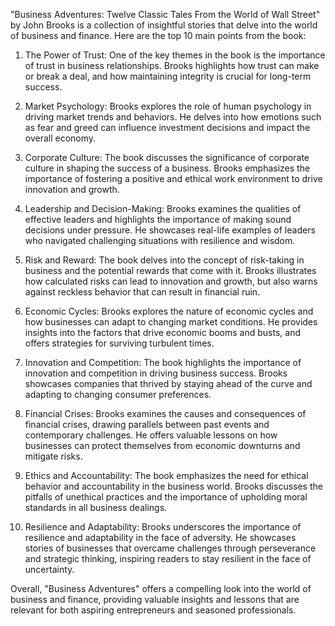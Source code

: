 "Business Adventures: Twelve Classic Tales From the World of Wall Street" by John Brooks is a collection of insightful stories that delve into the world of business and finance. Here are the top 10 main points from the book:

1. The Power of Trust: One of the key themes in the book is the importance of trust in business relationships. Brooks highlights how trust can make or break a deal, and how maintaining integrity is crucial for long-term success.

2. Market Psychology: Brooks explores the role of human psychology in driving market trends and behaviors. He delves into how emotions such as fear and greed can influence investment decisions and impact the overall economy.

3. Corporate Culture: The book discusses the significance of corporate culture in shaping the success of a business. Brooks emphasizes the importance of fostering a positive and ethical work environment to drive innovation and growth.

4. Leadership and Decision-Making: Brooks examines the qualities of effective leaders and highlights the importance of making sound decisions under pressure. He showcases real-life examples of leaders who navigated challenging situations with resilience and wisdom.

5. Risk and Reward: The book delves into the concept of risk-taking in business and the potential rewards that come with it. Brooks illustrates how calculated risks can lead to innovation and growth, but also warns against reckless behavior that can result in financial ruin.

6. Economic Cycles: Brooks explores the nature of economic cycles and how businesses can adapt to changing market conditions. He provides insights into the factors that drive economic booms and busts, and offers strategies for surviving turbulent times.

7. Innovation and Competition: The book highlights the importance of innovation and competition in driving business success. Brooks showcases companies that thrived by staying ahead of the curve and adapting to changing consumer preferences.

8. Financial Crises: Brooks examines the causes and consequences of financial crises, drawing parallels between past events and contemporary challenges. He offers valuable lessons on how businesses can protect themselves from economic downturns and mitigate risks.

9. Ethics and Accountability: The book emphasizes the need for ethical behavior and accountability in the business world. Brooks discusses the pitfalls of unethical practices and the importance of upholding moral standards in all business dealings.

10. Resilience and Adaptability: Brooks underscores the importance of resilience and adaptability in the face of adversity. He showcases stories of businesses that overcame challenges through perseverance and strategic thinking, inspiring readers to stay resilient in the face of uncertainty.

Overall, "Business Adventures" offers a compelling look into the world of business and finance, providing valuable insights and lessons that are relevant for both aspiring entrepreneurs and seasoned professionals.